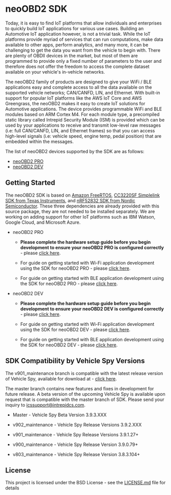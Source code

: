 # neoOBD2 SDK

Today, it is easy to find IoT platforms that allow individuals and enterprises to quickly build IoT applications for various use cases. Building an Automotive IoT application however, is not a trivial task. While the IoT platforms provide myriad of services that can run computations, make data available to other apps, perform analytics, and many more, it can be challenging to get the data you want from the vehicle to begin with. There are plenty of OBDII devices in the market, but most of them are programmed to provide only a fixed number of parameters to the user and therefore does not offer the freedom to access the complete dataset available on your vehicle's in-vehicle networks.

The neoOBD2 family of products are designed to give your WiFi / BLE applications easy and complete access to all the data available on the supported vehicle networks; CAN/CANFD, LIN, and Ethernet. With built-in support for popular IoT platforms like the AWS IoT Core and AWS Greengrass, the neoOBD2 makes it easy to create IoT solutions for Automotive applications. The device provides programmable WiFi and BLE modules based on ARM Cortex M4. For each module type, a precompiled static library called Intrepid Security Module (ISM) is provided which can be used by your applications to receive and transmit low-level raw messages (i.e: full CAN/CANFD, LIN, and Ethernet frames) so that you can access high-level signals (i.e: vehicle speed, engine temp, pedal position) that are embedded within the messages.

The list of neoOBD2 devices supported by the SDK are as follows:

* [neoOBD2 PRO](https://www.intrepidcs.com/products/vehicle-network-adapters/neoobd-2-pro/)
* [neoOBD2 DEV](https://www.intrepidcs.com/products/vehicle-network-adapters/neoobd-2-lc/)

## Getting Started

The neoOBD2 SDK is based on [Amazon FreeRTOS](https://aws.amazon.com/documentation/freertos/), [CC3220SF Simplelink SDK from Texas Instruments](http://www.ti.com/tool/SIMPLELINK-CC3220-SDK), and [nRF52832 SDK from Nordic Semiconductor](https://www.nordicsemi.com/eng/Products/Bluetooth-low-energy/nRF52832). These three dependencies are already provided with this source package, they are not needed to be installed separately. We are working on adding support for other IoT platforms such as IBM Watson, Google Cloud, and Microsoft Azure.

* neoOBD2 PRO

	* **Please complete the hardware setup guide before you begin development to ensure your neoOBD2 PRO is configured correctly** - please [click here](docs/neoobd2_pro/readme/OBD2PRO_HW_SETUP_GUIDE.md).

	* For guide on getting started with Wi-Fi application development using the SDK for neoOBD2 PRO - please [click here](docs/neoobd2_pro/readme/OBD2PRO_WIFI_GETTING_STARTED.md).

	* For guide on getting started with BLE application development using the SDK for neoOBD2 PRO - please [click here](docs/neoobd2_pro/readme/OBD2PRO_BLE_GETTING_STARTED.md).

* neoOBD2 DEV

	* **Please complete the hardware setup guide before you begin development to ensure your neoOBD2 DEV is configured correctly** - please [click here](docs/neoobd2_dev/readme/OBD2DEV_HW_SETUP_GUIDE.md).
	
	* For guide on getting started with Wi-Fi application development using the SDK for neoOBD2 DEV - please [click here](docs/neoobd2_dev/readme/OBD2DEV_WIFI_GETING_STARTED.md).
	
	* For guide on getting started with BLE application development using the SDK for neoOBD2 DEV - please [click here](docs/neoobd2_dev/readme/OBD2DEV_BLE_GETTING_STARTED.md).

## SDK Compatibility by Vehicle Spy Versions

The v901_maintenance branch is compatible with the latest release version of Vehicle Spy, available for download at - [click here](https://www.intrepidcs.com/main/updates).

The master branch contains new features and fixes in development for future release. A beta version of the upcoming Vehicle Spy is available upon request that is compatible with the master branch of SDK. Please send your inquiry to icssupport@intrepidcs.com.

* Master - Vehicle Spy Beta Version 3.9.3.XXX

* v902_maintenance - Vehicle Spy Release Versions 3.9.2.XXX

* v901_maintenance - Vehicle Spy Release Versions 3.9.1.27+

* v900_maintenance - Vehicle Spy Release Version 3.9.0.79+

* v803_maintenance - Vehicle Spy Release Version 3.8.3.104+

## License

This project is licensed under the BSD License - see the [LICENSE.md](LICENSE.md) file for details
